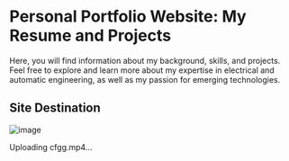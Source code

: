 # Personal Portfolio Website: My Resume and Projects
Here, you will find information about my background, skills, and projects. Feel free to explore and learn more about my expertise in electrical and automatic engineering, as well as my passion for emerging technologies.
## Site Destination
![image](https://github.com/Bader-dine/my_site_web/assets/121392319/10980b0b-caa1-4651-89b5-382756d3f172)







Uploading cfgg.mp4…

